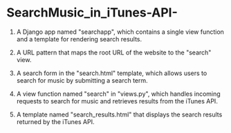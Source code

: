 ﻿# SearchMusic_in_iTunes-API-
 
1. A Django app named "searchapp", which contains a single view function and a template for rendering search results.

2. A URL pattern that maps the root URL of the website to the "search" view.

3. A search form in the "search.html" template, which allows users to search for music by submitting a search term.

4. A view function named "search" in "views.py", which handles incoming requests to search for music and retrieves results from the iTunes API.

5. A template named "search_results.html" that displays the search results returned by the iTunes API.
